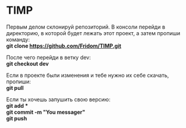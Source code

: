 # TIMP
Первым делом склонируй репозиторий. В консоли перейди в директорию, в которой будет лежать этот проект, а затем пропиши команду:<br>
  <b>git clone https://github.com/Fridom/TIMP.git</b>

После чего перейди в ветку dev:<br>
  <b>git checkout dev</b>

Если в проекте были изменения и тебе нужно их себе скачать, пропиши:<br>
  <b>git pull</b>
  
Если ты хочешь запушить свою версию:<br>
  <b>git add *<br>
  git commit -m "You messager"<br>
  git push<br></b>
  
